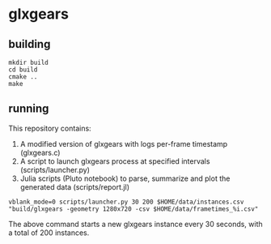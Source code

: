 # glxgears

## building

```
mkdir build
cd build
cmake ..
make
```

## running

This repository contains:
1) A modified version of glxgears with logs per-frame timestamp (glxgears.c)
2) A script to launch glxgears process at specified intervals (scripts/launcher.py)
3) Julia scripts (Pluto notebook) to parse, summarize and plot the generated data (scripts/report.jl)

```
vblank_mode=0 scripts/launcher.py 30 200 $HOME/data/instances.csv "build/glxgears -geometry 1280x720 -csv $HOME/data/frametimes_%i.csv"
```

The above command starts a new glxgears instance every 30 seconds, with a total of 200 instances.
